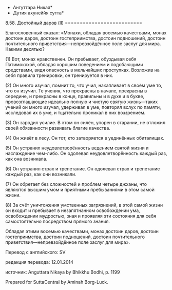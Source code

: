 * Ангуттара Никая*
* Дутия ахунеййя сутта*

8\.58\. Достойный даров \(II\)
\=\=\=\=\=\=\=\=\=\=\=\=\=\=\=\=\=\=\=\=\=\=\=\=\=\=

Благословенный сказал: «Монахи, обладая восемью качествами, монах достоин даров, достоин гостеприимства, достоин подношений, достоин почтительного приветствия—непревзойдённое поле заслуг для мира\. Какими десятью?

\(1\) Вот, монах нравственен\. Он пребывает, обуздывая себя Патимоккхой, обладая хорошим поведением и подобающими средствами, видя опасность в мельчайших проступках\. Возложив на себя правила тренировки, он тренируется в них\.

\(2\) Он много изучал, помнит то, что учил, накапливает в своём уме то, что он изучил\. Те учения, что прекрасны в начале, прекрасны в середине, и прекрасны в конце, правильны и в духе и в букве, провозглашающие идеально полную и чистую святую жизнь—таких учений он много изучал, удерживал в уме, повторял вслух по памяти, исследовал их в уме, и тщательно проникал в них воззрением\.

\(3\) Он зародил усилие\. В этом он силён, упорен в старании, не отложил своей обязанности развивать благие качества\.

\(4\) Он живёт в лесу\. Он тот, кто затворяется в уединённых обиталищах\.

\(5\) Он устранил неудовлетворённость ведением святой жизни и наслаждение чем\-либо\. Он одолевал неудовлетворённость каждый раз, как она возникала\.

\(6\) Он устранил страх и трепетание\. Он одолевал страх и трепетание каждый раз, как они возникали\.

\(7\) Он обретает без сложностей и проблем четыре джханы, что являются высшим умом и приятными пребываниями в этом самой жизни\.

\(8\) За счёт уничтожения умственных загрязнений, в этой самой жизни он входит и пребывает в незапятнанном освобождении ума, освобождении мудростью, зная и проявляя эти состояния для себя самостоятельно посредством прямого знания\.

Обладая этими восемью качествами, монах достоин даров, достоин гостеприимства, достоин подношений, достоин почтительного приветствия—непревзойдённое поле заслуг для мира»\.

Перевод с английского: SV

редакция перевода: 12\.01\.2014

источник: Anguttara Nikaya by Bhikkhu Bodhi, p\. 1199

Prepared for SuttaCentral by Aminah Borg\-Luck\.